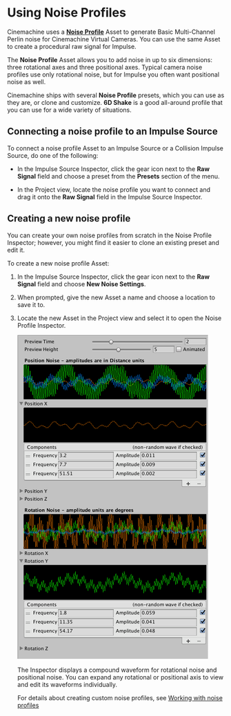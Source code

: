 # Using Noise Profiles

Cinemachine uses a **[Noise Profile](CinemachineNoiseProfiles.md)** Asset to generate Basic Multi-Channel Perlin noise for Cinemachine Virtual Cameras. You can use the same Asset to create a procedural raw signal for Impulse.

The **Noise Profile** Asset allows you to add noise in up to six dimensions: three rotational axes and three positional axes. Typical camera noise profiles use only rotational noise, but for Impulse you often want positional noise as well.

Cinemachine ships with several **Noise Profile** presets, which you can use as they are, or clone and customize. **6D Shake** is a good all-around profile that you can use for a wide variety of situations. 

## Connecting a noise profile to an Impulse Source

To connect a noise profile Asset to an Impulse Source or a Collision Impulse Source, do one of the following:

- In the Impulse Source Inspector, click the gear icon next to the **Raw Signal** field and choose a preset from the **Presets** section of the menu.

- In the Project view, locate the noise profile you want to connect and drag it onto the **Raw Signal** field in the Impulse Source Inspector.

## Creating a new noise profile

You can create your own noise profiles from scratch in the Noise Profile Inspector; however, you might find it easier to clone an existing preset and edit it.

To create a new noise profile Asset:

1. In the Impulse Source Inspector, click the gear icon next to the **Raw Signal** field and choose **New Noise Settings**.

2. When prompted, give the new Asset a name and choose a location to save it to.

3. Locate the new Asset in the Project view and select it to open the Noise Profile Inspector.

   ![img](Images/InspectorNoiseProfile_5c6c12e6dd83130d44febe47.png)

   The Inspector displays a compound waveform for rotational noise and positional noise. You can expand any rotational or positional axis to view and edit its waveforms individually.
   
   For details about creating custom noise profiles, see [Working with noise profiles](CinemachineNoiseProfiles.md)
